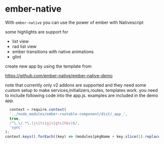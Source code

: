 # ember-native

With `ember-native` you can use the power of ember with Nativescript

some highlights are support for

- list view
- rad list view
- ember transitions with native animations
- glint

create new app by using the template from

https://github.com/ember-native/ember-native-demo



<Callout>
  note that currently only v2 addons are supported and they need some custom setup to make services,initializers,routes, templates work.
  you need to include following code into the app.js. examples are included in the demo app.
  
```js
  context = require.context(
  '../node_modules/ember-routable-component/dist/_app_',
  true,
  /^\.\/.*\.(js|ts|gjs|gts|hbs)$/,
  'sync'
);
context.keys().forEach((key) => (modules[pkgName + key.slice(1).replace(/\.(ts|js|gts|gjs|hbs)$/, '')] = context(key)));
```

</Callout>
